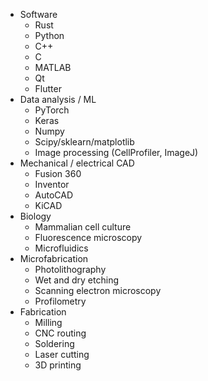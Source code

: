 - Software
    - Rust
    - Python
    - C++
    - C
    - MATLAB
    - Qt
    - Flutter
- Data analysis / ML
    - PyTorch
    - Keras
    - Numpy
    - Scipy/sklearn/matplotlib
    - Image processing (CellProfiler, ImageJ)
- Mechanical / electrical CAD
    - Fusion 360
    - Inventor
    - AutoCAD
    - KiCAD
- Biology 
    - Mammalian cell culture
    - Fluorescence microscopy
    - Microfluidics
- Microfabrication
    - Photolithography
    - Wet and dry etching
    - Scanning electron microscopy
    - Profilometry
- Fabrication
    - Milling
    - CNC routing
    - Soldering
    - Laser cutting
    - 3D printing

